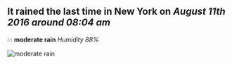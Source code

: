 ## It rained the last time in New York on *August 11th 2016 around 08:04 am*
💧💧  **moderate rain** *Humidity 88%*

![moderate rain](http://openweathermap.org/img/w/10d.png)
